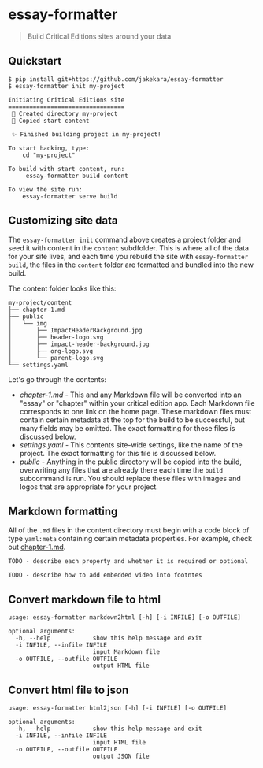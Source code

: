 # essay-formatter

> Build Critical Editions sites around your data

## Quickstart

```text
$ pip install git+https://github.com/jakekara/essay-formatter
$ essay-formatter init my-project

Initiating Critical Editions site
=================================
 📂 Created directory my-project
 📄 Copied start content

 ✨ Finished building project in my-project!

To start hacking, type: 
	cd "my-project"

To build with start content, run:
	 essay-formatter build content

To view the site run:
	essay-formatter serve build

```

## Customizing site data

The `essay-formatter init` command above creates a project folder and seed it
with content in the `content` subdfolder. This is where all of the data for your
site lives, and each time you rebuild the site with `essay-formatter build`, the
files in the `content` folder are formatted and bundled into the new build.

The content folder looks like this:

```text
my-project/content
├── chapter-1.md
├── public
│   └── img
│       ├── ImpactHeaderBackground.jpg
│       ├── header-logo.svg
│       ├── impact-header-background.jpg
│       ├── org-logo.svg
│       └── parent-logo.svg
└── settings.yaml
```

Let's go through the contents:

* *chapter-1.md* - This and any Markdown file will be converted into an "essay"
  or "chapter" within your critical edition app. Each Markdown file corresponds
  to one link on the home page. These markdown files must contain certain
  metadata at the top for the build to be successful, but many fields may be omitted. The exact formatting for these files is discussed below.
* *settings.yaml* - This contents site-wide settings, like the name of the project. The exact formatting for this file is discussed below.
* *public* - Anything in the public directory will be copied into the build,
  overwriting any files that are already there each time the `build` subcommand
  is run. You should replace these files with images and logos that are
  appropriate for your project.

## Markdown formatting

All of the `.md` files in the content directory must begin with a code block of type `yaml:meta` containing certain metadata properties. For example, check out [chapter-1.md](./essay_formatter/sample-data/chapter-1.md).

`TODO - describe each property and whether it is required or optional`

`TODO - describe how to add embedded video into footntes`

## Convert markdown file to html

```
usage: essay-formatter markdown2html [-h] [-i INFILE] [-o OUTFILE]

optional arguments:
  -h, --help            show this help message and exit
  -i INFILE, --infile INFILE
                        input Markdown file
  -o OUTFILE, --outfile OUTFILE
                        output HTML file
```

## Convert html file to json

```
usage: essay-formatter html2json [-h] [-i INFILE] [-o OUTFILE]

optional arguments:
  -h, --help            show this help message and exit
  -i INFILE, --infile INFILE
                        input HTML file
  -o OUTFILE, --outfile OUTFILE
                        output JSON file
```

